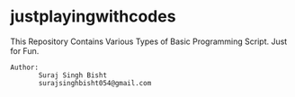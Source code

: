# justplayingwithcodes
This Repository Contains Various Types of Basic Programming Script. Just for Fun.


```
Author:
       Suraj Singh Bisht
       surajsinghbisht054@gmail.com


```

